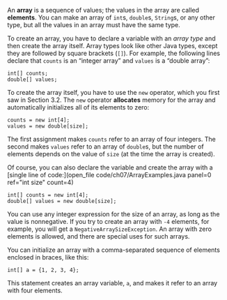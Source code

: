 An **array** is a sequence of values; the values in the array are called **elements**. You can make an array of `int`s, `double`s, `String`s, or any other type, but all the values in an array must have the same type.


To create an array, you have to declare a variable with an *array type* and then create the array itself. Array types look like other Java types, except they are followed by square brackets (`[]`). For example, the following lines declare that `counts` is an “integer array” and `values` is a “double array”:

```code
int[] counts;
double[] values;
```


To create the array itself, you have to use the `new` operator, which you first saw in Section 3.2. The `new` operator **allocates** memory for the array and automatically initializes all of its elements to zero:

```code
counts = new int[4];
values = new double[size];
```

The first assignment makes `counts` refer to an array of four integers. The second makes `values` refer to an array of `double`s, but the number of elements depends on the value of `size` (at the time the array is created).

Of course, you can also declare the variable and create the array with a [single line of code:](open_file code/ch07/ArrayExamples.java panel=0 ref="int size" count=4)


```code
int[] counts = new int[4];
double[] values = new double[size];
```


You can use any integer expression for the size of an array, as long as the value is nonnegative. If you try to create an array with `-4` elements, for example, you will get a `NegativeArraySizeException`. An array with zero elements is allowed, and there are special uses for such arrays.

You can initialize an array with a comma-separated sequence of elements enclosed in braces, like this:

```code
int[] a = {1, 2, 3, 4};
```

This statement creates an array variable, `a`, and makes it refer to an array with four elements.